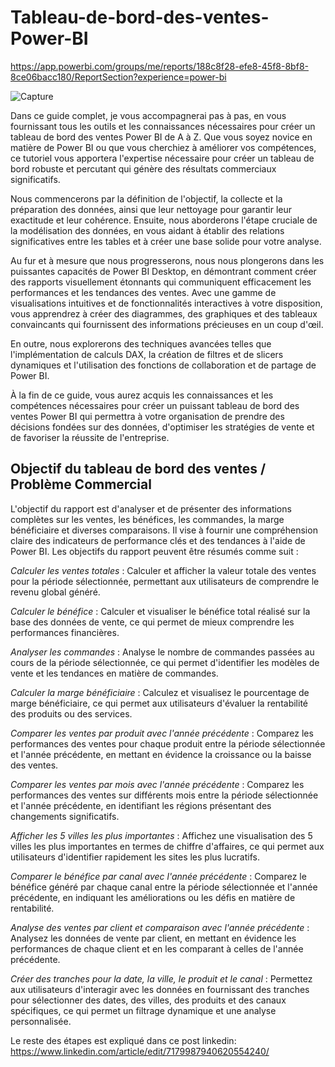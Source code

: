 # Tableau-de-bord-des-ventes-Power-BI

https://app.powerbi.com/groups/me/reports/188c8f28-efe8-45f8-8bf8-8ce06bacc180/ReportSection?experience=power-bi

![Capture](https://github.com/bahramkhanlarov/Tableau-de-bord-des-ventes-Power-BI/assets/94859755/e022f97f-6607-45bd-a6e2-2eed1e02a528)

Dans ce guide complet, je vous accompagnerai pas à pas, en vous fournissant tous les outils et les connaissances nécessaires pour créer un tableau de bord des ventes Power BI de A à Z. Que vous soyez novice en matière de Power BI ou que vous cherchiez à améliorer vos compétences, ce tutoriel vous apportera l'expertise nécessaire pour créer un tableau de bord robuste et percutant qui génère des résultats commerciaux significatifs.

Nous commencerons par la définition de l'objectif, la collecte et la préparation des données, ainsi que leur nettoyage pour garantir leur exactitude et leur cohérence. Ensuite, nous aborderons l'étape cruciale de la modélisation des données, en vous aidant à établir des relations significatives entre les tables et à créer une base solide pour votre analyse.

Au fur et à mesure que nous progresserons, nous nous plongerons dans les puissantes capacités de Power BI Desktop, en démontrant comment créer des rapports visuellement étonnants qui communiquent efficacement les performances et les tendances des ventes. Avec une gamme de visualisations intuitives et de fonctionnalités interactives à votre disposition, vous apprendrez à créer des diagrammes, des graphiques et des tableaux convaincants qui fournissent des informations précieuses en un coup d'œil.

En outre, nous explorerons des techniques avancées telles que l'implémentation de calculs DAX, la création de filtres et de slicers dynamiques et l'utilisation des fonctions de collaboration et de partage de Power BI.

À la fin de ce guide, vous aurez acquis les connaissances et les compétences nécessaires pour créer un puissant tableau de bord des ventes Power BI qui permettra à votre organisation de prendre des décisions fondées sur des données, d'optimiser les stratégies de vente et de favoriser la réussite de l'entreprise.



## Objectif du tableau de bord des ventes / Problème Commercial

L'objectif du rapport est d'analyser et de présenter des informations complètes sur les ventes, les bénéfices, les commandes, la marge bénéficiaire et diverses comparaisons. Il vise à fournir une compréhension claire des indicateurs de performance clés et des tendances à l'aide de Power BI. Les objectifs du rapport peuvent être résumés comme suit :

*Calculer les ventes totales* : Calculer et afficher la valeur totale des ventes pour la période sélectionnée, permettant aux utilisateurs de comprendre le revenu global généré.

*Calculer le bénéfice* : Calculer et visualiser le bénéfice total réalisé sur la base des données de vente, ce qui permet de mieux comprendre les performances financières.

*Analyser les commandes* : Analyse le nombre de commandes passées au cours de la période sélectionnée, ce qui permet d'identifier les modèles de vente et les tendances en matière de commandes.

*Calculer la marge bénéficiaire* : Calculez et visualisez le pourcentage de marge bénéficiaire, ce qui permet aux utilisateurs d'évaluer la rentabilité des produits ou des services.

*Comparer les ventes par produit avec l'année précédente* : Comparez les performances des ventes pour chaque produit entre la période sélectionnée et l'année précédente, en mettant en évidence la croissance ou la baisse des ventes.

*Comparer les ventes par mois avec l'année précédente* : Comparez les performances des ventes sur différents mois entre la période sélectionnée et l'année précédente, en identifiant les régions présentant des changements significatifs.

*Afficher les 5 villes les plus importantes* : Affichez une visualisation des 5 villes les plus importantes en termes de chiffre d'affaires, ce qui permet aux utilisateurs d'identifier rapidement les sites les plus lucratifs.

*Comparer le bénéfice par canal avec l'année précédente* : Comparez le bénéfice généré par chaque canal entre la période sélectionnée et l'année précédente, en indiquant les améliorations ou les défis en matière de rentabilité.

*Analyse des ventes par client et comparaison avec l'année précédente* : Analysez les données de vente par client, en mettant en évidence les performances de chaque client et en les comparant à celles de l'année précédente.

*Créer des tranches pour la date, la ville, le produit et le canal* : Permettez aux utilisateurs d'interagir avec les données en fournissant des tranches pour sélectionner des dates, des villes, des produits et des canaux spécifiques, ce qui permet un filtrage dynamique et une analyse personnalisée.

Le reste des étapes est expliqué dans ce post linkedin: https://www.linkedin.com/article/edit/7179987940620554240/ 
